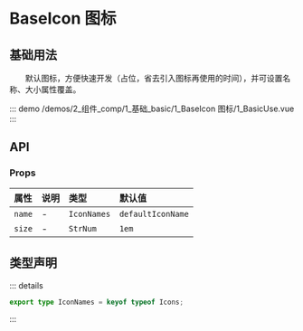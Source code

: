 # BaseIcon 图标

## 基础用法

&emsp;&emsp;默认图标，方便快速开发（占位，省去引入图标再使用的时间），并可设置名称、大小属性覆盖。

::: demo 
/demos/2_组件_comp/1_基础_basic/1_BaseIcon 图标/1_BasicUse.vue
:::


## API 

### Props

|属性|说明|类型|默认值|
|:---|:---|:---|:---|
|`name`|-|`IconNames`|`defaultIconName`|
|`size`|-|`StrNum`|`1em`|


## 类型声明

::: details


``` ts
export type IconNames = keyof typeof Icons;
```

:::  
